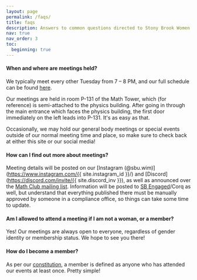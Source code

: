 ```yaml
---
layout: page
permalink: /faqs/
title: faqs
description: Answers to common questions directed to Stony Brook Women in Math or other clubs.
nav: true
nav_order: 3
toc:
  beginning: true
---
```


#### When and where are meetings held?

We typically meet every other Tuesday from 7 – 8 PM, and our full schedule can be found [here](/schedule/). 

Our meetings are held in room P-131 of the Math Tower, which (for reference) is semi-attached to the physics building. After going in through the main entrance which faces the physics building, the first door immediately on the left leads into P-131. It's as easy as that.

Occasionally, we may hold our general body meetings or special events outside of our normal meeting time and place, so make sure to check back at either this site or our social media!

#### How can I find out more about meetings?

Meeting details will be posted on our [Instagram (@sbu.wim)](https://www.instagram.com/{{ site.instagram_id }}/) and [Discord](https://discord.com/invite/{{ site.discord_inv }}), as well as announced over the [Math Club mailing list](https://you.stonybrook.edu/mathclub/contact-us/). Information will be posted to [SB Engaged](https://stonybrook.campuslabs.com/engage/organization/awmstudentchapter)/Corq as well, but understand that everything published there must be manually approved by someone in a compliance office, so things can take some time to update.

#### Am I allowed to attend a meeting if I am not a woman, or a member?

Yes! Our meetings are always open to everyone, regardless of gender identity or membership status. We hope to see you there!

#### How do I become a member?

As per our [constitution](/assets/pdf/AWM_Constitution_Spring_2023.pdf), a member is defined as anyone who has attended our events at least once. Pretty simple!
